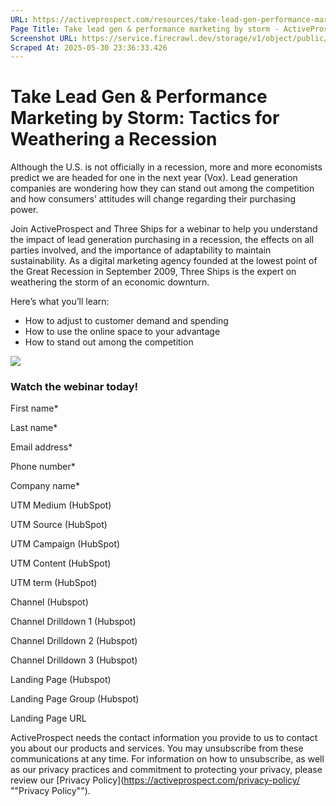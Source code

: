 ```yaml
---
URL: https://activeprospect.com/resources/take-lead-gen-performance-marketing/
Page Title: Take lead gen & performance marketing by storm - ActiveProspect
Screenshot URL: https://service.firecrawl.dev/storage/v1/object/public/media/screenshot-72502e3a-72d9-4bf8-b4e8-940f16b18cf9.png
Scraped At: 2025-05-30 23:36:33.426
---
```

# Take Lead Gen & Performance Marketing by Storm: Tactics for Weathering a Recession

Although the U.S. is not officially in a recession, more and more economists predict we are headed for one in the next year (Vox). Lead generation companies are wondering how they can stand out among the competition and how consumers’ attitudes will change regarding their purchasing power.

Join ActiveProspect and Three Ships for a webinar to help you understand the impact of lead generation purchasing in a recession, the effects on all parties involved, and the importance of adaptability to maintain sustainability. As a digital marketing agency founded at the lowest point of the Great Recession in September 2009, Three Ships is the expert on weathering the storm of an economic downturn.

Here’s what you’ll learn:

- How to adjust to customer demand and spending
- How to use the online space to your advantage
- How to stand out among the competition

![](https://activeprospect.com/wp-content/uploads/2022/08/Webinar_ThreeShips-2.png)

### Watch the webinar today!

First name\*

Last name\*

Email address\*

Phone number\*

Company name\*

UTM Medium (HubSpot)

UTM Source (HubSpot)

UTM Campaign (HubSpot)

UTM Content (HubSpot)

UTM term (HubSpot)

Channel (Hubspot)

Channel Drilldown 1 (Hubspot)

Channel Drilldown 2 (Hubspot)

Channel Drilldown 3 (Hubspot)

Landing Page (Hubspot)

Landing Page Group (Hubspot)

Landing Page URL

ActiveProspect needs the contact information you provide to us to contact you about our products and services. You may unsubscribe from these communications at any time. For information on how to unsubscribe, as well as our privacy practices and commitment to protecting your privacy, please review our [Privacy Policy](https://activeprospect.com/privacy-policy/ ""Privacy Policy"").

